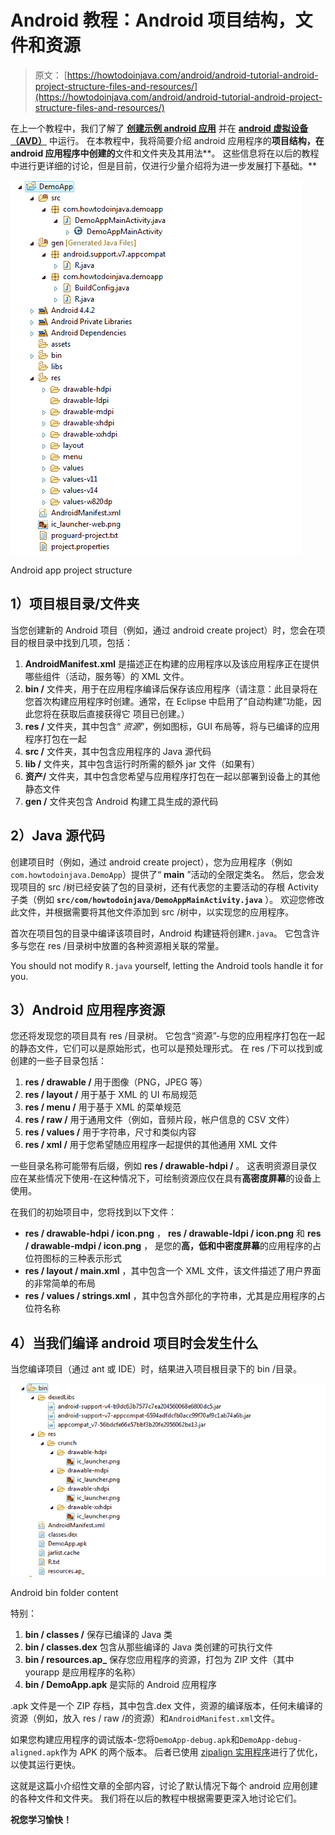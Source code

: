 # Android 教程：Android 项目结构，文件和资源

> 原文： [https://howtodoinjava.com/android/android-tutorial-android-project-structure-files-and-resources/](https://howtodoinjava.com/android/android-tutorial-android-project-structure-files-and-resources/)

在上一个教程中，我们了解了 [**创建示例 android 应用**](//howtodoinjava.com/android/android-tutorial-how-to-create-android-app-project/ "Android Tutorial : How to Create Android App / Project") 并在 [**android 虚拟设备（AVD）**](//howtodoinjava.com/android/how-to-speed-up-a-slow-android-avdemulator/ "How to speed up a slow android AVD/emulator") 中运行。 在本教程中，我将简要介绍 android 应用程序的**项目结构，在 android 应用程序中创建的**文件和文件夹及其用法**。 这些信息将在以后的教程中进行更详细的讨论，但是目前，仅进行少量介绍将为进一步发展打下基础。**

![Android app project structure](img/2aa1d63b19af9a6b696850a4fceaf1c6.png)

Android app project structure



## 1）项目根目录/文件夹

当您创建新的 Android 项目（例如，通过 android create project）时，您会在项目的根目录中找到几项，包括：

1.  **AndroidManifest.xml** 是描述正在构建的应用程序以及该应用程序正在提供哪些组件（活动，服务等）的 XML 文件。
2.  **bin /** 文件夹，用于在应用程序编译后保存该应用程序（请注意：此目录将在您首次构建应用程序时创建。通常，在 Eclipse 中启用了“自动构建”功能，因此您将在获取后直接获得它 项目已创建。）
3.  **res /** 文件夹，其中包含“ *资源*”，例如图标，GUI 布局等，将与已编译的应用程序打包在一起
4.  **src /** 文件夹，其中包含应用程序的 Java 源代码
5.  **lib /** 文件夹，其中包含运行时所需的额外 jar 文件（如果有）
6.  **资产/** 文件夹，其中包含您希望与应用程序打包在一起以部署到设备上的其他静态文件
7.  **gen /** 文件夹包含 Android 构建工具生成的源代码

## 2）Java 源代码

创建项目时（例如，通过 android create project），您为应用程序（例如`com.howtodoinjava.DemoApp`）提供了“ **main** ”活动的全限定类名。 然后，您会发现项目的 src /树已经安装了包的目录树，还有代表您的主要活动的存根 Activity 子类（例如 **`src/com/howtodoinjava/DemoAppMainActivity.java`** ）。 欢迎您修改此文件，并根据需要将其他文件添加到 src /树中，以实现您的应用程序。

首次在项目包的目录中编译该项目时，Android 构建链将创建`R.java`。 它包含许多与您在 res /目录树中放置的各种资源相关联的常量。

You should not modify `R.java` yourself, letting the Android tools handle it for you.

## 3）Android 应用程序资源

您还将发现您的项目具有 res /目录树。 它包含“资源”-与您的应用程序打包在一起的静态文件，它们可以是原始形式，也可以是预处理形式。 在 res /下可以找到或创建的一些子目录包括：

1.  **res / drawable /** 用于图像（PNG，JPEG 等）
2.  **res / layout /** 用于基于 XML 的 UI 布局规范
3.  **res / menu /** 用于基于 XML 的菜单规范
4.  **res / raw /** 用于通用文件（例如，音频片段，帐户信息的 CSV 文件）
5.  **res / values /** 用于字符串，尺寸和类似内容
6.  **res / xml /** 用于您希望随应用程序一起提供的其他通用 XML 文件

一些目录名称可能带有后缀，例如 **res / drawable-hdpi /** 。 这表明资源目录仅应在某些情况下使用-在这种情况下，可绘制资源应仅在具有**高密度屏幕**的设备上使用。

在我们的初始项目中，您将找到以下文件：

*   **res / drawable-hdpi / icon.png** ， **res / drawable-ldpi / icon.png** 和 **res / drawable-mdpi / icon.png** ， 是您的**高，低和中密度屏幕**的应用程序的占位符图标的三种表示形式
*   **res / layout / main.xml** ，其中包含一个 XML 文件，该文件描述了用户界面的非常简单的布局
*   **res / values / strings.xml** ，其中包含外部化的字符串，尤其是应用程序的占位符名称

## 4）当我们编译 android 项目时会发生什么

当您编译项目（通过 ant 或 IDE）时，结果进入项目根目录下的 bin /目录。

![Android bin folder content](img/0c33c653087f25b4fe42d70f3ccc2c30.png)

Android bin folder content



特别：

1.  **bin / classes /** 保存已编译的 Java 类
2.  **bin / classes.dex** 包含从那些编译的 Java 类创建的可执行文件
3.  **bin / resources.ap_** 保存您应用程序的资源，打包为 ZIP 文件（其中 yourapp 是应用程序的名称）
4.  **bin / DemoApp.apk** 是实际的 Android 应用程序

.apk 文件是一个 ZIP 存档，其中包含.dex 文件，资源的编译版本，任何未编译的资源（例如，放入 res / raw /的资源）和`AndroidManifest.xml`文件。

如果您构建应用程序的调试版本-您将`DemoApp-debug.apk`和`DemoApp-debug-aligned.apk`作为 APK 的两个版本。 后者已使用 [zipalign 实用程序](https://developer.android.com/tools/help/zipalign.html "zipalign")进行了优化，以使其运行更快。

这就是这篇小介绍性文章的全部内容，讨论了默认情况下每个 android 应用创建的各种文件和文件夹。 我们将在以后的教程中根据需要更深入地讨论它们。

**祝您学习愉快！**